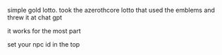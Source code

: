 simple gold lotto. took the azerothcore lotto that used the emblems and threw it at chat gpt

it works for the most part

set your npc id in the top
